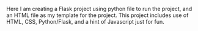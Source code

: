 Here I am creating a Flask project using python file to run the project, and an HTML file as my template for the project. This project includes use of HTML, CSS, Python/Flask, and a hint of Javascript just for fun. 